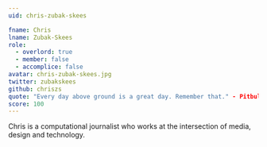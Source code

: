 ```yaml
---
uid: chris-zubak-skees

fname: Chris
lname: Zubak-Skees
role:
  - overlord: true
  - member: false
  - accomplice: false
avatar: chris-zubak-skees.jpg
twitter: zubakskees
github: chriszs
quote: "Every day above ground is a great day. Remember that." - Pitbull
score: 100
---
```


Chris is a computational journalist who works at the intersection of media, design and technology.

